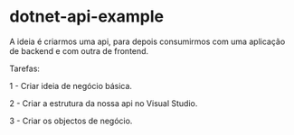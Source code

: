 # dotnet-api-example

A ideia é criarmos uma api, para depois consumirmos com uma aplicação de backend e com outra de frontend.

Tarefas:

1 - Criar ideia de negócio básica.

2 - Criar a estrutura da nossa api no Visual Studio.

3 - Criar os objectos de negócio.
